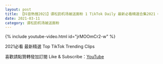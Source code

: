```yaml
---
layout: post
title: 【抖音熱搜2021】谭松韵机场被送面粉 1 TikTok Daily 最新必看精選合集2021 03 11
date: 2021-03-11
category: 谭松韵机场被送面粉
---
```


{% include youtube-video.html id="jrMOOmCr2-w" %}

2021必看 最新精選 Top TikTok Trending Clips

喜歡請點贊轉發加訂閱 Like & Subscribe：[YouTube](https://www.youtube.com/channel/UCAoR7VcanIPd04uEq_GIylA/videos)

